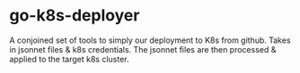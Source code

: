 # go-k8s-deployer
A conjoined set of tools to simply our deployment to K8s from github.
Takes in jsonnet files & k8s credentials.
The jsonnet files are then processed & applied to the target k8s cluster.